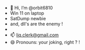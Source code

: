 - 👋 Hi, I’m @orbit6810
- Win 11 on laptop
- SatDump newbie
- and, dll's are the enemy !
- 
- 📫 liq.clerk@gmail.com
- 😄 Pronouns: your joking, right ? !

<!---
orbit6810/orbit6810 is a ✨ special ✨ repository because its `README.md` (this file) appears on your GitHub profile.
You can click the Preview link to take a look at your changes.
--->
